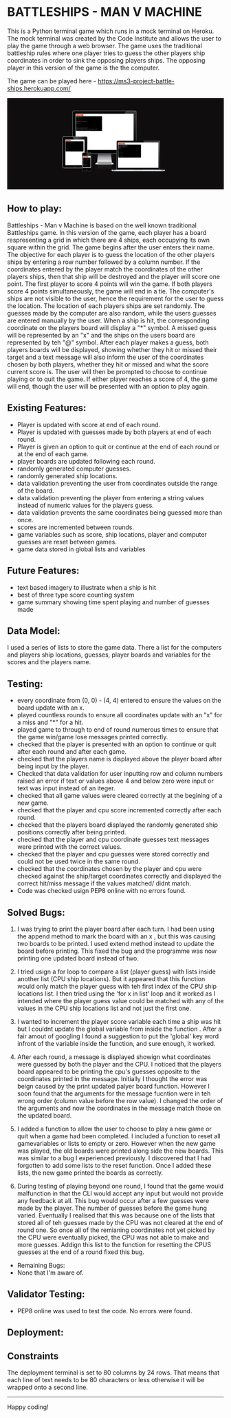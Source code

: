 # BATTLESHIPS - MAN V MACHINE

This is a Python terminal game which runs in a mock terminal on Heroku. The mock terminal was created by the Code Institute and allows the user to play the game through a web browser.
The game uses the traditional battleship rules where one player tries to guess the other players ship coordinates in order to sink the opposing players ships. The opposing player in this version of the game is the the computer.

The game can be played here - https://ms3-project-battle-ships.herokuapp.com/

![BATTLESHIPS - MAN V MACHINE Responsive mock up]( assets/images/responsive-mock-up.jpeg)

## How to play:

Battleships - Man v Machine is based on the well known traditional Battleships game. In this version of the game, each player has a board respresenting a grid in which there are 4 ships, each occupying its own square within the grid. The game begins after the user enters their name. The objective for each player is to guess the location of the other players ships by entering a row number followed by a column number. If the coordinates entered by the player match the coordinates of the other players ships, then that ship will be destroyed and the player will score one point. The first player to score 4 points will win the game. If both players score 4 points simultaneously, the game will end in a tie. 
The computer's ships are not visible to the user, hence the requirement for the user to guess the location. The location of each players ships are set randomly. The guesses made by the computer are also random, while the users guesses are entered manually by the user.
When a ship is hit, the corresponding coordinate on the players board will display a "*" symbol. A missed guess will be represented by an "x" and the ships on the users board are represented by teh "@" symbol. After each player makes a guess, both players boards will be displayed, showing whether they hit or missed their target and a text message will also inform the user of the coordinates chosen by both players, whether they hit or missed and what the score current score is. The user will then be prompted to choose to continue playing or to quit the game. If either player reaches a score of 4, the game will end, though the user will be presented with an option to play again.

## Existing Features:
* Player is updated with score at end of each round.
* Player is updated with guesses made by both players at end of each round.
* Player is given an option to quit or continue at the end of each round or at the end of each game.
* player boards are updated following each round.
* randomly generated computer guesses.
* randomly generated ship locations.
* data validation preventing the user from coordinates outside the range of the board.
* data validation preventing the player from entering a string values instead of numeric values for the players guess.
* data validation prevents the same coordinates being guessed more than once.
* scores are incremented between rounds.
* game variables such as score, ship locations, player and computer guesses are reset between games.
* game data stored in global lists and variables


## Future Features:
* text based imagery to illustrate when a ship is hit
* best of three type score counting system
* game summary showing time spent playing and number of guesses made

## Data Model:
I used a series of lists to store the game data. There a list for the computers and players ship locations, guesses, player boards and variables for the scores and the players name.

## Testing:
* every coordinate from (0, 0) - (4, 4) entered to ensure the values on the board update with an x.
* played countless rounds to ensure all coordinates update with an "x" for a miss and "*" for a hit.
* played game to through to end of round numerous times to ensure that the game win/game lose messages printed correctly.
* checked that the player is presented with an option to continue or quit after each round and after each game.
* checked that the players name is displayed above the player board after being input by the player.
* Checked that data validation for user inputting row and column numbers raised an error if text or values above 4 and below zero were input or text was input instead of an iteger.
* checked that all game values were cleared correctly at the begining of a new game.
* checked that the player and cpu score incremented correctly after each round.
* checked that the players board displayed the randomly generated ship positions correctly after being printed.
* checked that the player and cpu coordinate guesses text messages were printed with the correct values.
* checked that the player and cpu guesses were stored correctly and could not be used twice in the same round.
* checked that the coordinates chosen by the player and cpu were checked against the ship/target coordinates correctly and displayed the correct hit/miss message if the values matched/ didnt match.
* Code was checked usign PEP8 online with no errors found.

## Solved Bugs:
1. I was trying to print the player board after each turn. I had been using the append method to mark the board with an x , but this was causing two boards to be printed. I used extend method instead to update the board before printing.  This fixed the bug and the programme was now printing one updated board instead of two.

2. I tried usign a for loop to compare a list (player guess) with lists inside another list (CPU ship locations). But it appeared that this function would only match the player guess with teh first index of the CPU ship locations list. I then tried using the 'for x in list' loop and it worked as I intended where the player guess value could be matched with any of the values in the CPU ship locations list and not just the first one.

3. I wanted to increment the player score variable each time a ship was hit but I couldnt update the global variable from inside the function . After a fair amout of googling I found a suggestion to put the 'global' key word infront of the variable  inside the function, and sure enough, it worked.

4. After each round, a message is displayed showign what coordinates were guessed by both the player and the CPU. I noticed that the players board appeared to be printing the cpu's guesses opposite to the coordinates printed in the message. Initially I thought the error was beign caused by the print updated palyer board function. However I soon found that the arguments for the message fucntion were in teh wrong order (column value before the row value). I changed the order of the arguments and now the coordinates in the message match those on the updated board. 

5. I added a function to allow the user to choose to play a new game or quit when a game had been completed. I included a function to reset all gamevariables or lists to empty or zero. However when the new game was played, the old boards were printed along side the new boards. This was similar to a bug I experienced previously. I discovered that I had forgotten to add some lists to the reset function. Once I added these lists, the new game printed the boards as correctly.

6. During testing of playing beyond one round, I found that the game would malfunction in that the CLI would accept any input but would not provide any feedback at all. This bug would occur after a few guesses were made by the player. The number of guesses before the game hung varied. Eventually I realised that this was because one of the lists that stored all of teh guesses made by the CPU was not cleared at the end of round one. So once all of the remianing coordinates not yet picked by the CPU were eventually picked, the CPU was not able to make and more guesses. Addign this list to the function for resetting the CPUS guesses at the end of a round fixed this bug. 

* Remaining Bugs:
* None that I'm aware of.

## Validator Testing:
* PEP8 online was used to test the code. No errors were found.

## Deployment:
 
## Constraints

The deployment terminal is set to 80 columns by 24 rows. That means that each line of text needs to be 80 characters or less otherwise it will be wrapped onto a second line.

-----
Happy coding!